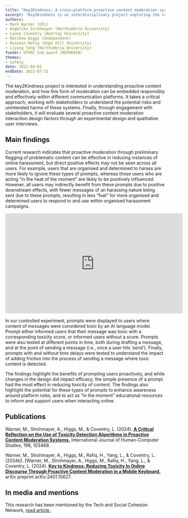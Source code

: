 ```yaml
---
title: "Key2Kindness: A cross-platform proactive content moderation system"
excerpt: "Key2Kindness is an interdisciplinary project exploring the role of proactive content moderation systems to reduce instances of online harassment across both privacy and public online social platforms."
authors:
- Mark Warner (UCL)
- Angelika Strohmayer (Northumbria University)
- Lynne Coventry (Abertay University)
- Matthew Higgs (Independent)
- Husnain Rafiq (Edge Hill University)
- Liying Yang (Northumbria University)
funder: EPSRC Sub-award (REPHRAIN)
themes:
- safety
date: 2021-04-02
endDate: 2022-07-31
---
```


The key2Kindness project is interested in understanding proactive content moderation, and how this form of moderation can be embedded responsibly and effectively within different communication platforms. It takes a critical approach, working with stakeholders to understand the potential risks and unintended harms of these systems. Finally, through engagement with stakeholders, it will evaluate several proactive content moderation interaction design factors through an experimental design and qualitative user interviews.

## Main findings

Current research indicates that proactive moderation through preliminary flagging of problematic content can be effective in reducing instances of online harassment, but direct positive effects may not be seen across all users. For example, users that are organised and determined to harass are more likely to ignore these types of prompts, whereas those users who are acting “in the heat of the moment” are likely to be positively influenced. However, all users may indirectly benefit from these prompts due to positive downstream effects, with fewer messages of an harassing nature being sent due to these prompts, resulting in less “fuel” for more organised and determined users to respond to and use within organised harassment campaigns. 

<p><iframe width="560" height="315" src="https://www.youtube.com/embed/BvnnfXnQEz0?si=hhdMLqm9a4mwCoYR" title="YouTube video player" frameborder="0" allow="accelerometer; autoplay; clipboard-write; encrypted-media; gyroscope; picture-in-picture; web-share" referrerpolicy="strict-origin-when-cross-origin" allowfullscreen></iframe></p>

In our controlled experiment, prompts were displayed to users where content of messages were considered toxic by an AI language model. Prompt either informed users that their message was toxic with a corresponding toxicity score, or informed users without a score. Prompts were also tested at different points in time, both during drafting a message, and at the point of sending a message (i.e., once a user hits ‘send’). Finally, prompts with and without time delays were tested to understand the impact of adding friction into the process of sending a message where toxic content is detected. 

The findings highlight the benefits of prompting users proactively, and while changes in the design did impact efficacy, the simple presence of a prompt had the most effect in reducing toxicity of content. The findings also highlight the potential for these types of prompts to enhance awareness around platform rules, and to act as “in the moment” educational resources to inform and support users when interacting online. 

## Publications

Warner, M., Strohmayer, A., Higgs, M., & Coventry, L. (2024). **[A Critical Reflection on the Use of Toxicity Detection Algorithms in Proactive Content Moderation Systems.](https://arxiv.org/abs/2401.10629)** International Journal of Human-Computer Studies, 198, 103468.

Warner, M., Strohmayer, A., Higgs, M., Rafiq, H., Yang, L., & Coventry, L. (2024b). [Warner, M., Strohmayer, A., Higgs, M., Rafiq, H., Yang, L., & Coventry, L. (2024). **[Key to Kindness: Reducing Toxicity In Online Discourse Through Proactive Content Moderation in a Mobile Keyboard.](https://arxiv.org/abs/2401.10627)** arXiv preprint arXiv:2401.10627.

## In media and mentions
This research has been mentioned by the Tech and Social Cohesion Network, [read article.](https://techandsocialcohesion.substack.com/p/could-we-stop-toxic-content-before)